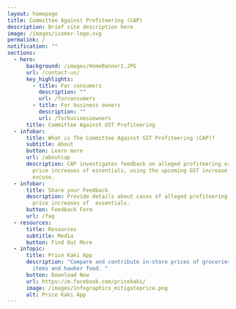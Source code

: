 ```yaml
---
layout: homepage
title: Committee Against Profiteering (CAP)
description: Brief site description here
image: /images/isomer-logo.svg
permalink: /
notification: ""
sections:
  - hero:
      background: /images/HomeBanner1.JPG
      url: /contact-us/
      key_highlights:
        - title: For consumers
          description: ""
          url: /forconsumers
        - title: For business owners
          description: ""
          url: /forbusinessowners
      title: Committee Against GST Profiteering
  - infobar:
      title: What is The Committee Against GST Profiteering (CAP)?
      subtitle: About
      button: Learn more
      url: /aboutcap
      description: CAP investigates feedback on alleged profiteering or unjustified
        price increases of essentials, using the upcoming GST increase as an
        excuse.
  - infobar:
      title: Share your Feedback
      description: Provide details about cases of alleged profiteering or unjustified
        price increases of  essentials.
      button: Feedback Form
      url: /faq
  - resources:
      title: Resources
      subtitle: Media
      button: Find Out More
  - infopic:
      title: Price Kaki App
      description: "Compare and contribute in-store prices of groceries, household
        items and hawker food. "
      button: Download Now
      url: https://m.facebook.com/pricekaki/
      image: /images/infographics_mitigateprice.png
      alt: Price Kaki App
---
```

